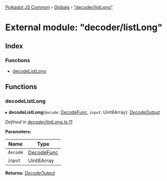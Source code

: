 [Polkadot JS Common](../README.md) › [Globals](../globals.md) › ["decoder/listLong"](_decoder_listlong_.md)

# External module: "decoder/listLong"

## Index

### Functions

* [decodeListLong](_decoder_listlong_.md#decodelistlong)

## Functions

###  decodeListLong

▸ **decodeListLong**(`decode`: [DecodeFunc](_decoder_types_.md#decodefunc), `input`: Uint8Array): *[DecodeOutput](../interfaces/_decoder_types_.decodeoutput.md)*

*Defined in [decoder/listLong.ts:11](https://github.com/polkadot-js/common/blob/4e4ff5de/packages/util-rlp/src/decoder/listLong.ts#L11)*

**Parameters:**

Name | Type |
------ | ------ |
`decode` | [DecodeFunc](_decoder_types_.md#decodefunc) |
`input` | Uint8Array |

**Returns:** *[DecodeOutput](../interfaces/_decoder_types_.decodeoutput.md)*
